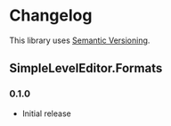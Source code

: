 # Changelog

This library uses [Semantic Versioning](https://semver.org/spec/v2.0.0.html).

## SimpleLevelEditor.Formats

### 0.1.0

- Initial release

